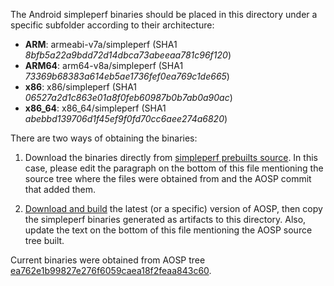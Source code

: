 The Android simpleperf binaries should be placed in this directory under a specific subfolder according to their architecture:
* **ARM**: armeabi-v7a/simpleperf (SHA1 _8bfb5a22a9bdd72d14dbca73abeeaa781c96f120_)
* **ARM64**: arm64-v8a/simpleperf (SHA1 _73369b68383a614eb5ae1736fef0ea769c1de665_)
* **x86**: x86/simpleperf (SHA1 _06527a2d1c863e01a8f0feb60987b0b7ab0a90ac_)
* **x86\_64**: x86\_64/simpleperf (SHA1 _abebbd139706d1f45ef9f0fd70cc6aee274a6820_)

There are two ways of obtaining the binaries:

1) Download the binaries directly from [simpleperf prebuilts source](https://android.googlesource.com/platform/prebuilts/simpleperf/+/master/bin/android/). In this case, please edit the paragraph on the bottom of this file mentioning the source tree where the files were obtained from and the AOSP commit that added them.

2) [Download and build](https://source.android.com/source/initializing) the latest (or a specific) version of AOSP, then copy the simpleperf binaries generated as artifacts to this directory. Also, update the text on the bottom of this file mentioning the AOSP source tree built.

Current binaries were obtained from AOSP tree [ea762e1b99827e276f6059caea18f2feaa843c60](https://android.googlesource.com/platform/prebuilts/simpleperf/+/70aaa31245c7d12b0e679ce8acfffba3de3d9d54).

